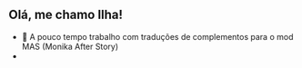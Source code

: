 ## Olá, me chamo Ilha!

- 📝 A pouco tempo trabalho com traduções de complementos para o mod MAS (Monika After Story)
- 
